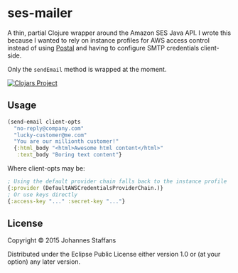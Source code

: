 # ses-mailer

A thin, partial Clojure wrapper around the Amazon SES Java API. I wrote this because I wanted to 
rely on instance profiles for AWS access control instead of using [Postal](https://github.com/drewr/postal) and having to 
configure SMTP credentials client-side.

Only the `sendEmail` method is wrapped at the moment.

[![Clojars Project](http://clojars.org/ses-mailer/latest-version.svg)](http://clojars.org/ses-mailer)

## Usage

```clj
(send-email client-opts
  "no-reply@company.com"
  "lucky-customer@me.com"
  "You are our millionth customer!"
  {:html_body "<html>Awesome html content</html>"
   :text_body "Boring text content"}
```

Where client-opts may be:

```clj
; Using the default provider chain falls back to the instance profile
{:provider (DefaultAWSCredentialsProviderChain.)}
; Or use keys directly
{:access-key "..." :secret-key "..."}

```

## License

Copyright © 2015 Johannes Staffans

Distributed under the Eclipse Public License either version 1.0 or (at
your option) any later version.
